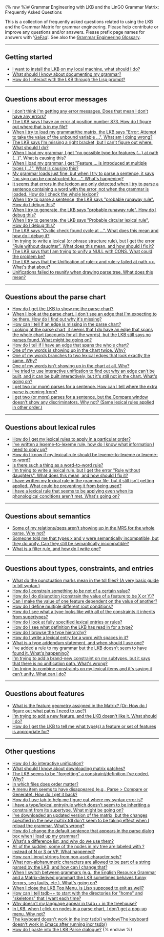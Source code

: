 {% raw %}# Grammar Engineering with LKB and the LinGO Grammar Matrix: Frequently Asked Questions

This is a collection of frequently asked questions related to using the
LKB and the Grammar Matrix for grammar engineering. Please help
contribute or improve any questions and/or answers. Please prefix page
names for answers with '[GeFaq](https://blog.inductorsoftware.com/docsproto/matrix/GeFaq)'. See also the [Grammar
Engineering Glossary](/GeGlossary).

* * *

## Getting started

- [I want to install the LKB on my local machine, what should I
do?](https://blog.inductorsoftware.com/docsproto/matrix/GeFaqLkbInstallation)
- [What should I know about documenting my
grammar?](https://blog.inductorsoftware.com/docsproto/matrix/GeFaqGrammarDocumentation)
- [How do I interact with the LKB through the Lisp
prompt?](https://blog.inductorsoftware.com/docsproto/matrix/GeFaqLispPromptTips)

* * *

## Questions about error messages

- [I don't think I'm getting any error messages. Does that mean I
don't have any errors?](https://blog.inductorsoftware.com/docsproto/matrix/GeFaqNoError)
- [The LKB says I have an error at position number 873. How do I
figure out where that is in my file?](https://blog.inductorsoftware.com/docsproto/matrix/GeFaqLoadScript)
- [When I try to load my grammar/the matrix, the LKB says "Error:
Attempt to take the value of the unbound variable ...". What am I
doing wrong?](https://blog.inductorsoftware.com/docsproto/matrix/GeFaqGotoChar)
- [The LKB says I'm missing a right bracket, but I can't figure out
where. What should I do?](https://blog.inductorsoftware.com/docsproto/matrix/GeFaqRightBracket)
- [When I load my grammar, I get "no possible type for features (...)
at path (...)". What is causing this?](https://blog.inductorsoftware.com/docsproto/matrix/GeFaqNoPossibleType)
- [When I load my grammar, I get "Feature ... is introduced at
multiple types (...)". What is causing this?](https://blog.inductorsoftware.com/docsproto/matrix/GeFaqFeatureMultiType)
- [My grammar loads just fine, but when I try to parse a sentence, it
says "no sign can be constructed for ...". What's
happening?](https://blog.inductorsoftware.com/docsproto/matrix/GeFaqNoSign)
- [It seems that errors in the lexicon are only detected when I try to
parse a sentence containing a word with the error, not when the
grammar is loaded. How do I check the whole
lexicon?](/GeFaqLexiconErrors)
- [When I try to parse a sentence, the LKB says "probable runaway
rule". How do I debug this?](https://blog.inductorsoftware.com/docsproto/matrix/GeFaqRunawayRule1)
- [When I try to generate, the LKB says "probable runaway rule". How
do I debug this?](https://blog.inductorsoftware.com/docsproto/matrix/GeFaqRunawayRule2)
- [When I try to generate, the LKB says "Probable circular lexical
rule". How do I debug this?](https://blog.inductorsoftware.com/docsproto/matrix/GeFaqCircularLexRule)
- [The LKB says "Cyclic check found cycle at ...". What does this mean
and how do I debug it?](https://blog.inductorsoftware.com/docsproto/matrix/GeFaqCyclicCheck)
- [I'm trying to write a lexical (or phrase structure rule), but I get
the error "Rule without daughter". What does this mean, and how
should I fix it?](https://blog.inductorsoftware.com/docsproto/matrix/GeFaqRuleWithoutDaughter)
- [The LKB says that I am trying to unify a NULL with CONS. What could
the problem be?](/GeFaqUnifyingNullWithCons)
- [The LKB says that the Unification of rule-x and rule-y failed at
path &lt;&gt;. What's that about?](/GeFaqFailedAtPath)
- [Unifications failed to reunify when drawing parse tree. What does
this mean?](/GeFaqFailedToReunify)

* * *

## Questions about the parse chart

- [How do I get the LKB to show me the parse chart?](https://blog.inductorsoftware.com/docsproto/matrix/GeFaqShowChart)
- [When I look at the parse chart, I don't see an edge that I'm
expecting to be there. How do I find out why it's
missing?](https://blog.inductorsoftware.com/docsproto/matrix/GeFaqMissingEdge)
- [How can I tell if an edge is missing in the parse
chart?](https://blog.inductorsoftware.com/docsproto/matrix/GeFaqMissingHowTo)
- [Looking at the parse chart, it seems that I do have an edge that
spans the whole chart (accounts for all the words), but the LKB
still says no parses found. What might be going on?](https://blog.inductorsoftware.com/docsproto/matrix/GeFaqRootFail)
- [How do I tell if I have an edge that spans the whole
chart?](https://blog.inductorsoftware.com/docsproto/matrix/GeFaqSpanningEdge)
- [One of my words is showing up in the chart twice.
Why?](https://blog.inductorsoftware.com/docsproto/matrix/GeFaqChartTwice)
- [One of my words branches to two lexical edges that look exactly the
same. Why?](/GeFaqTwoLexEdges)
- [One of my words isn't showing up in the chart at all.
Why?](/GeFaqWordNotInChart)
- [I've tried to use interactive unification to find out why an edge
can't be built, and it can be built interactively, but it's still
not in the chart. What's going on?](https://blog.inductorsoftware.com/docsproto/matrix/GeFaqUnifySurprise)
- [I get two (or more) parses for a sentence. How can I tell where the
extra parse is coming from?](/GeFaqExtraParse1)
- [I get two (or more) parses for a sentence, but the Compare window
doesn't show any discriminators. Why not? (Same lexical rules
applied in other order.)](/GeFaqExtraParse2)

* * *

## Questions about lexical rules

- [How do I get my lexical rules to apply in a particular
order?](/GeFaqLexRuleOrder)
- [I've written a lexeme-to-lexeme rule, how do I know what
information I need to copy up?](/GeFaqLexToLexRule)
- [How do I know if my lexical rule should be lexeme-to-lexeme or
lexeme-to-word?](/GeFaqLexToWhatRule)
- [Is there such a thing as a word-to-word
rule?](/GeFaqWordToWordRule)
- [I'm trying to write a lexical rule, but I get the error "Rule
without daughters". What does this mean, and how should I fix
it?](https://blog.inductorsoftware.com/docsproto/matrix/GeFaqRuleWithoutDaughters)
- [I have written my lexical rule in the grammar file, but it still
isn't getting applied. What could be preventing it from being
used?](https://blog.inductorsoftware.com/docsproto/matrix/GeFaqNoEntry2)
- [I have a lexical rule that seems to be applying even when its
phonological conditions aren't met. What's going
on?](https://blog.inductorsoftware.com/docsproto/matrix/GeFaqOverApplicationLexRule)

* * *

## Questions about semantics

- [Some of my relations/qeqs aren't showing up in the MRS for the
whole parse. Why not?](https://blog.inductorsoftware.com/docsproto/matrix/GeFaqMissingRels)
- [Someone told me that types x and y were semantically incompatible,
but they do unify. Can they still be semantically
incompatible?](/GeFaqSemanticIncompatibility)
- [What is a filter rule, and how do I write one?](/GeFaqFilterRules)

* * *

## Questions about types, constraints, and entries

- [What do the punctuation marks mean in the tdl files? (A very basic
guide to tdl syntax.)](https://blog.inductorsoftware.com/docsproto/matrix/GeFaqTdlSyntax)
- [How do I constrain something to be not of a certain
value?](https://blog.inductorsoftware.com/docsproto/matrix/GeFaqNegValue)
- [How do I do disjunction (constrain the value of a feature to be X
or Y)?](https://blog.inductorsoftware.com/docsproto/matrix/GeFaqDisjunctiveValue)
- [Can I make the value of one feature dependent on the value of
another?](https://blog.inductorsoftware.com/docsproto/matrix/GeFaqDistributedDisjunction)
- [How do I define multiple different root
conditions?](/GeFaqMultipleRoot)
- [How do I see what a type looks like with all of the constraints it
inherits from supertypes?](https://blog.inductorsoftware.com/docsproto/matrix/GeFaqExpandedType)
- [How do I look at fully specified lexical entries or
rules?](https://blog.inductorsoftware.com/docsproto/matrix/GeFaqViewEntry)
- [How do I see what definition the LKB has read in for a
type?](https://blog.inductorsoftware.com/docsproto/matrix/GeFaqViewType)
- [How do I browse the type hierarchy?](https://blog.inductorsoftware.com/docsproto/matrix/GeFaqViewHierarchy)
- [How do I write a lexical entry for a word with spaces in
it?](/GeFaqLexEntrySpaces)
- [What is a type addendum statement, and when should I use
one?](https://blog.inductorsoftware.com/docsproto/matrix/GeFaqTypeAddendum)
- [I've added a rule to my grammar but the LKB doesn't seem to have
found it. What's happening?](https://blog.inductorsoftware.com/docsproto/matrix/GeFaqNoRule)
- [I'm trying to add a brand-new constraint on my subtypes, but it
says that there is no unification path. What's
wrong?](/GeFaqNoUnificationPath)
- [I'm trying to combine constraints on my lexical items and it's
saying it can't unify. What can I do?](/GeFaqCombineConstraints)

* * *

## Questions about features

- [What is the feature geometry assigned in the Matrix? (Or: How do I
figure out what paths I need to use?)](https://blog.inductorsoftware.com/docsproto/matrix/GeFaqFeatureGeometry)
- [I'm trying to add a new feature, and the LKB doesn't like it. What
should I do?](https://blog.inductorsoftware.com/docsproto/matrix/GeFaqNewFeature)
- [How do I get the LKB to tell me what type(s) a feature or set of
features is appropriate for?](https://blog.inductorsoftware.com/docsproto/matrix/GeFaqFindTypeForFeatures)

* * *

## Other questions

- [How do I do interactive unification?](https://blog.inductorsoftware.com/docsproto/matrix/GeFaqInteractiveUnify)
- [What should I know about downloading matrix
patches?](/GeFaqMatrixPatches)
- [The LKB seems to be "forgetting" a constraint/definition I've
coded. Why?](https://blog.inductorsoftware.com/docsproto/matrix/GeFaqForgottenConstraint)
- [In which files does order matter?](https://blog.inductorsoftware.com/docsproto/matrix/GeFaqOrderMatters)
- [A menu item seems to have disappeared (e.g., Parse &gt; Compare or
Generate). How do I get it back?](https://blog.inductorsoftware.com/docsproto/matrix/GeFaqExpandMenu)
- [How do I use tab to help me figure out where my syntax error
is?](https://blog.inductorsoftware.com/docsproto/matrix/GeFaqTabIndentation)
- [I have a type/lexical entry/rule which doesn't seem to be
inheriting a constraint from its supertype. What might be going
on?](https://blog.inductorsoftware.com/docsproto/matrix/GeFaqConfusingTypo)
- [I've downloaded an updated version of the matrix, but the changes
specified in the new matrix.tdl don't seem to be taking effect when
I reload the grammar. What's wrong?](https://blog.inductorsoftware.com/docsproto/matrix/GeFaqTdlTxt)
- [How do I change the default sentence that appears in the parse
dialog box when I load up my grammar?](/GeFaqDefaultSentence)
- [What's a difference list, and why do we use them?](https://blog.inductorsoftware.com/docsproto/matrix/GeFaqDiffList)
- [All of the sudden, some of the nodes in my tree are labeled with ?
instead of N or S or VP. What happened?](/GeFaqQuestionMarkNodes)
- [How can I input strings from non-ascii character
sets?](https://blog.inductorsoftware.com/docsproto/matrix/GeFaqUnicodeInput)
- [What non-alphanumeric characters are allowed to be part of a string
parsed by the LKB, and how can I change that?](https://blog.inductorsoftware.com/docsproto/matrix/GeFaqNonAlpha)
- [When I switch between grammars (e.g., the English Resource Grammar
and a Matrix-derived grammar) the LKB sometimes behaves funny
(errors, seg faults, etc.). What's going
on?](https://blog.inductorsoftware.com/docsproto/matrix/GeFaqSwitchingGrammars)
- [When I close the LKB Top Menu, is Lisp supposed to exit as
well?](https://blog.inductorsoftware.com/docsproto/matrix/GeFaqClickX)
- [How can I tell tsdb++ to start with the directories for "home" and
"skeletons" that I want each time?](https://blog.inductorsoftware.com/docsproto/tools/GeFaqTsdbRc)
- [Why doesn't my language appear in tsdb++ in the
treehouse?](/GeFaqTsdbTreehouse)
- [In LKB, when I click on nodes in a parse chart, I don't get a
pop-up menu. Why not?](/GeFaqChartNoPopups)
- [The keyboard doesn't work in the incr tsdb() window/The keyboard
doesn't work in Emacs after running incr
tsdb()](https://blog.inductorsoftware.com/docsproto/matrix/GeFaqKeyboardNotWorking)
- [How do I paste into the LKB Parse dialogue?](https://blog.inductorsoftware.com/docsproto/matrix/GeFaqPasteShortcut)
<update date omitted for speed>{% endraw %}